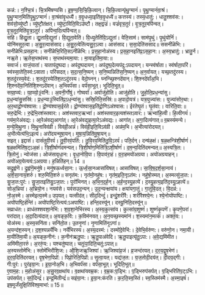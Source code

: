 

  
कन्न॑:। न॒श्चि॒त्रं। चि॒त्रमि॑षण्यसि। इ॒ष॒ण्य॒सि॒चि॒कि॒त्वान्। चि॒कि॒त्वान्पृ॑थु॒ग्मानं॑। पृ॒थु॒ग्मानं॑वा॒श्रं। पृ॒थु॒ग्मान॒मिति॑पृ॒थु॒ऽग्मानं॑। वा॒श्रंवा॑वृ॒धध्यै॑। व॒वृ॒धध्या॒इति॑व॒वृ॒धध्यै॑॥ कत्तस्य॑। तस्य॒धातु॑:। धातु॒श्शव॑स:। शव॑सो॒व्यु॑ष्टौ। व्यु॑ष्टौ॒त॑क्षत्। व्यु॑ष्टा॒विति॒विऽउ॑ष्टौ। तक्ष॒द्वज्रं॑। वज्रं॑वृत्र॒तुरं॑। वृ॒त्र॒तुर॒मपि॑न्वत्। वृ॒त्र॒तुर॒मिति॑वृ॒त्र॒ऽतुरं॑। अपि॑न्व॒दित्यपि॑न्वत्॥  
सहि। हिद्यु॒ता। द्यु॒तावि॒द्युता॑। वि॒द्युता॒वेति॑। वि॒ध्युतेति॑वि॒ऽद्युता॑। वेति॒साम॑। साम॑पृ॒थुं। पृ॒थुंयोनिं॑। योनि॑मसुर॒त्वा। अ॒सु॒र॒त्वास॑साद। अ॒सु॒र॒त्वेति॑त्यसु॒र॒ऽत्वा। आस॑साद। स॒सा॒देति॑ससाद॥ ससनी॑ळॆभि:। सनी॑ळेभि:प्रसहा॒न:। सनी॑ळेभि॒रिति॒सऽनी॑ळॆभि:। प्र॒स॒हा॒नोअ॑स्य। प्र॒स॒हा॒नइति॑प्र॒ऽस॒हा॒न:। अ॒स्य॒भ्रातु॑:। भ्रातु॒र्न। नऋ॒ते। ऋ॒तेस॒प्तथ॑स्य। स॒प्तथ॑स्यमा॒या:। मा॒याइति॑मा॒या:॥  
सवाजं॑। वाजं॒याता॑। याताप॑दुष्पदा। अप॑दुष्पदायन्। अप॑दुष्प॒देत्यप॑दु:ऽपदायन्। यन्स्व॑र्षाता। स्व॑र्षाता॒परि॑। स्व॑स्सा॒तेति॒स्व॑:ऽसाता। परि॑सदत्। स॒द॒त्स॒नि॒ष्यन्। स॒नि॒ष्यन्निति॑स॒नि॒ष्यन्॥ अ॒न॒र्वायत्। यच्छ॒तदु॑रस्य। श॒तदु॑रस्य॒वेद॑:। श॒तदु॑र॒स्येति॑श॒तऽदु॑रस्य। वेदो॒घ्नन्। घ्नन्च्छि॒श्नदे॑वान्। शि॒श्नदे॑वाँअ॒भि। शि॒श्नदे॑वा॒निति॑शि॒श्नऽदे॑वान्। अ॒भिवर्प॑सा। वर्प॑सा॒भूत्। भूदिति॒भूत्॥  
सय॒ह्व्य॑:। य॒ह्व्यो॒३॒॑वनि॑:। अ॒वनी॒र्गोषु॑। गोष्वर्वा॑। अर्वाजु॑होति। आजु॑होति। जु॒हो॒ति॒प्रध॒न्या॑सु। प्र॒ध॒न्या॑सु॒सस्रि॑:। प्र॒ध॒न्या३॒॑स्विति॑प्र॒ऽध॒न्या॑सु। सस्रि॒रिति॒सस्रि॑:॥ अ॒पादो॒यत्र॑। यत्र॒युज्या॑स:। युज्या॑सोर॒था:। अ॒र॒थाद्रो॒ण्य॑श्वास:। द्रो॒ण्य॑श्वास॒ईर॑ते। द्रो॒ण्य॑श्वास॒इति॑द्रो॒णिऽअ॑श्वास:। ईर॑तेघृ॒तं। घृ॒तंवा:। वारिति॒वा:॥  
सरु॒द्रेभि॑:। रु॒द्रेभि॒रश॑स्तवार:। अश॑स्तवार॒ऋभ्वा॑। अश॑स्तवार॒इत्यश॑स्तऽवार:। ऋभ्वा॑हि॒त्वी। हि॒त्वीगयं॑। गय॑मा॒रेअ॑वद्य:। आ॒रेअ॑वद्य॒आगा॑त्। आ॒रेअ॑वद्य॒इत्या॒रेऽअ॑वद्य:। आगा॑त्। अ॒गा॒दित्य॑गात्॥ व॒म्रस्य॑मन्ये। म॒न्ये॒मि॒थु॒ना। मि॒थु॒नाविव॑व्री। विव॑व्री॒अन्नं॑। विव॑व्री॒इति॒विऽव॑व्री। अन्न॑म॒भि। अ॒भीत्या॑रोदयत्। अ॒भीत्येत्य॑भि॒ऽइत्य॑। अरो॑दयन्मुषा॒यन्। मुषा॒य॒न्निति॑मु॒षा॒यन्॥  
सइत्। इद्दासं॑। दासं॑तुवी॒रवं॑। तु॒वी॒रवं॒पति॑:। तु॒वि॒रव॒मिति॑तु॒वि॒ऽरवं॑। पति॒र्दन्। दन्ष॑ळ॒क्षं। ष॒ळ॒क्षन्त्रि॑शी॒र्षाणं॑। ष॒ळ॒क्षमिति॑ष॒ट्ऽअ॒क्षं। त्रि॒शी॒र्षाणं॑दमन्यत्। त्रि॒शी॒र्षाण॒मिति॑त्रि॒ऽशी॒र्षाणं॑। द॒म॒न्य॒दिति॑दमन्यत्॥ अ॒स्यत्रि॒त:। त्रि॒तोनु॑। न्वोज॑सा। ओज॑सावृधा॒न:। वृ॒धा॒नोवि॒पा। वि॒पाव॑रा॒हं। व॒रा॒हमयो॑अग्रया। अयो॑अग्रयाहन्। अयो॑अग्र॒येत्यय॑:ऽअग्रया। ह॒न्निति॑हन्॥ 14 ॥  
सद्रुह्व॑णॆ। द्रुह्व॑णॆ॒मनु॑षे। मनु॑षऊर्ध्वसा॒न:। ऊ॒र्ध्व॒सा॒नआसा॑विषत्। आसा॑विषत्। सा॒वि॒ष॒द॒र्श॒सा॒नाय॑। अ॒र्श॒सा॒नाय॒शरुं॑। शरु॒मिति॒शरुं॑॥ सनृत॑म:। नृत॑मो॒नहु॑ष:। नृत॑म॒इति॒नृऽत॑म:। नहु॑षो॒स्मत्। अ॒स्मत्सु॑जा॒त:। सु॒जा॒त:पुर॑:। सु॒जा॒तइति॑सु॒ऽजा॒त:। पुरो॑भिनत्। अ॒भि॒न॒द॒र्ह॒न्। अ॒र्ह॒न्द॒स्यु॒हत्ये॑। द॒स्यु॒हत्य॒इति॑द॒स्यु॒ऽहत्ये॑॥  
सोअ॒भ्रिया॑। अ॒भ्रियो॒न। नयव॑से। यव॑सउद॒न्यन्। उ॒द॒न्यन्क्षया॑य। क्षया॑यगा॒तुं। गा॒तुंवि॒दत्। वि॒दन्न॑:। नो॒अ॒स्मे। अ॒स्मेइत्य॒स्मे॥ उप॒यत्। यत्सीद॑त्। सीद॒दिन्दुं॑। इन्दुं॒शरी॑रै:। शरी॑रैश्श्ये॒न:। श्ये॒नोयो॑पाष्टि:। अयो॑पाष्टि॒र्हन्ति॑। अयो॑पाष्टि॒रित्यय॑:ऽअपाष्टि:। हन्ति॒दस्यू॑न्। दस्यू॒निति॒दस्यू॑न्॥  
सव्राध॑त:। व्राध॑तश्शवशा॒नेभि॑:। श॒व॒शा॒नेभि॑रस्य। अ॒स्य॒कुत्सा॑य। कुत्सा॑य॒शुष्णं॑। शुष्णं॑कृ॒पणॆ॑। कृ॒पणॆ॒परा॑। परा॑दात्। अ॒दा॒दित्य॑दात्॥ अ॒यङ्क॒वि:। क॒विम॑नयत्। अ॒न॒यच्छ॒स्यमा॑नं। श॒स्यमा॑न॒मत्कं॑। अक्तं॒य:। योअ॑स्य। अ॒स्य॒सनि॑ता। सनि॑तो॒त। उ॒तनृ॒णां। नृ॒णामिति॑नृ॒ऽणां॥  
अ॒यन्द॑श॒स्यन्। द॒श॒श्यन्नर्ये॑भिः। नर्ये॑भिरस्य। अ॒स्य॒दस्म॑:। दस्मो॑दे॒वेभि॑:। दे॒वेभि॒र्वरु॑ण:। वरु॑णो॒न। नमा॒यी। मा॒यीति॑मा॒यी॥ अ॒यङ्क॒नीन॑:। क॒नीन॑ऋतु॒पा:। ऋ॒तु॒पाअ॑वेदि। ऋ॒तु॒पाइत्यृ॑तु॒ऽपा:। अ॒वे॒द्यमि॑मीत। अमि॑मीता॒ररुं॑। अ॒ररुं॒य:। यश्चतु॑ष्पात्। चतुः॑पा॒दिति॒चतु॑:ऽपात्॥  
अ॒स्यस्तोमे॑भि:। स्तोमे॑भिरौशि॒ज:। औ॒शि॒जऋ॒जिश्वा॑। ऋ॒जिश्वा॑व्र॒जं। व्र॒जन्द॑रयत्। द॒र॒य॒द्वृ॒ष॒भेण॑। द॒र॒य॒दिति॑दरयत्। वृ॒ष॒भेण॒पिप्रो॑:। पिप्रो॒रिति॒पिप्रो॑:॥ सुत्वा॒यत्। यद्य॑ज॒त:। य॒ज॒तोदी॒दय॑त्। दी॒दय॒द्गी:। गी:पुर॑:। पुर॑इया॒न:। इ॒या॒नोअ॒भि। अ॒भिवर्प॑सा। वर्प॑सा॒भूत्। भूदिति॒भूत्॥  
ए॒वाम॒ह:। म॒होअ॑सुर। अ॒सु॒रव॒क्षथा॑य। व॒क्षथा॑यवम्र॒क:। व॒म्र॒क:प॒ड्भि:। प॒ड्भिरुप॑सर्पत्। प॒ड्भिरिति॑प॒ट्ऽभि:। उप॑सर्पत्। स॒र्प॒दिन्द्रं॑। इन्द्र॒मितीन्द्रं॑॥ सइ॑या॒न:। इ॒या॒न:क॑रति। क॒र॒ति॒स्व॒स्तिं। स्व॒स्तिम॑स्मै। अ॒स्मा॒इषं॑। इष॒मूर्जं॑सुक्षि॒तिंविश्व॒माभा॑:॥ 15॥  
